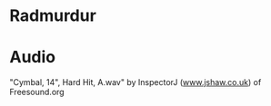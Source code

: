 # Radmurdur

# Audio
"Cymbal, 14", Hard Hit, A.wav" by InspectorJ (www.jshaw.co.uk) of Freesound.org